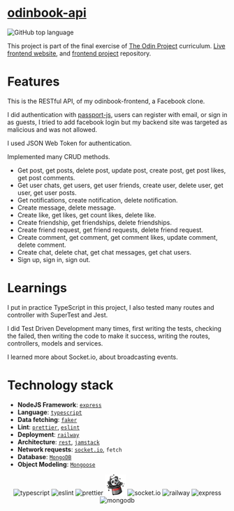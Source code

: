 # [odinbook-api](https://odinbook-api-production-1c05.up.railway.app/)

![GitHub top language](https://img.shields.io/github/languages/top/lopezac/odinbook-api)

This project is part of the final exercise of [The Odin Project](https://www.theodinproject.com) curriculum. [Live frontend website](https://odinbooker.netlify.app/), and [frontend project](https://github.com/lopezac/odinbook-frontend/) repository.

# Features

This is the RESTful API, of my odinbook-frontend, a Facebook clone.

I did authentication with [passport-js](https://www.passportjs.org/), users can register with email, or sign in as guests, I tried to add facebook login but my backend site was targeted as malicious and was not allowed.

I used JSON Web Token for authentication.

Implemented many CRUD methods.

- Get post, get posts, delete post, update post, create post, get post likes, get post comments.
- Get user chats, get users, get user friends, create user, delete user, get user, get user posts.
- Get notifications, create notification, delete notification.
- Create message, delete message.
- Create like, get likes, get count likes, delete like.
- Create friendship, get friendships, delete friendships.
- Create friend request, get friend requests, delete friend request.
- Create comment, get comment, get comment likes, update comment, delete comment.
- Create chat, delete chat, get chat messages, get chat users.
- Sign up, sign in, sign out.

# Learnings

I put in practice TypeScript in this project, I also tested many routes and controller with SuperTest and Jest.

I did Test Driven Development many times, first writing the tests, checking the failed, then writing the code to make it success, writing the routes, controllers, models and services.

I learned more about Socket.io, about broadcasting events.

# Technology stack

- **NodeJS Framework**: [`express`](http://expressjs.com/)
- **Language**: [`typescript`](https://www.typescriptlang.org/)
- **Data fetching**: [`faker`](https://fakerjs.dev/)
- **Lint**: [`prettier`](https://prettier.io/), [`eslint`](https://eslint.org/)
- **Deployment**: [`railway`](https://railway.app)
- **Architecture**: [`rest`](https://en.wikipedia.org/wiki/Representational_state_transfer), [`jamstack`](https://jamstack.org/)
- **Network requests**: [`socket.io`](https://socket.io/), `fetch`
- **Database**: [`MongoDB`](https://www.mongodb.com/)
- **Object Modeling**: [`Mongoose`](https://mongoosejs.com/)

<div align="center">
  <img title="typescript" alt="typescript" height=48 src="https://raw.githubusercontent.com/remojansen/logo.ts/master/ts.png"/>
  <img title="eslint" alt="eslint" height=48 src="https://d33wubrfki0l68.cloudfront.net/204482ca413433c80cd14fe369e2181dd97a2a40/092e2/assets/img/logo.svg"/>
  <img title="prettier" alt="prettier" height=48 src="https://prettier.io/icon.png"/>
  <img title="faker" alt="faker" height=48 src="https://raw.githubusercontent.com/faker-js/faker/4ce8e98fcc19d99bf6df3abb3e24c4667f586076/docs/public/logo.svg"/>
  <img title="socket.io" alt="socket.io" height=48 src="https://socket.io/images/logo-dark.svg"/>
  <img title="railway" alt="railway" height=48 src="https://railway.app/brand/logo-light.png" />
  <img title="express" alt="express" height=48 src="https://cdn.icon-icons.com/icons2/2699/PNG/512/expressjs_logo_icon_169185.png" />
  <img title="mongodb" alt="mongodb" height=48 src="https://storage-us-gcs.bfldr.com/hj345wvxsvpbc82vchqcj9qh/v/1069931054/original/MongoDB_Logomark_SpringGreen.png?Expires=1671903865&KeyName=gcs-bfldr-prod&Signature=-O31Zwc9X3M0olz245Q-R41lQwI=" />
</div>
